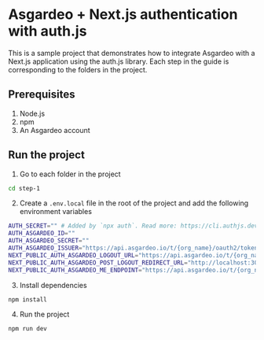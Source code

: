# Asgardeo + Next.js authentication with auth.js 

This is a sample project that demonstrates how to integrate Asgardeo with a Next.js application using the auth.js library.
Each step in the guide is corresponding to the folders in the project.

## Prerequisites
1. Node.js
2. npm
3. An Asgardeo account

## Run the project
1. Go to each folder in the project
```bash
cd step-1
```

2. Create a `.env.local` file in the root of the project and add the following environment variables
```bash
AUTH_SECRET="" # Added by `npx auth`. Read more: https://cli.authjs.dev
AUTH_ASGARDEO_ID=""
AUTH_ASGARDEO_SECRET=""
AUTH_ASGARDEO_ISSUER="https://api.asgardeo.io/t/{org_name}/oauth2/token"
NEXT_PUBLIC_AUTH_ASGARDEO_LOGOUT_URL="https://api.asgardeo.io/t/{org_name}/oidc/logout"
NEXT_PUBLIC_AUTH_ASGARDEO_POST_LOGOUT_REDIRECT_URL="http://localhost:3000/auth/sign-out"
NEXT_PUBLIC_AUTH_ASGARDEO_ME_ENDPOINT="https://api.asgardeo.io/t/{org_name}/scim2/Me"
```

3. Install dependencies
```bash
npm install
```

4. Run the project
```bash
npm run dev
```
